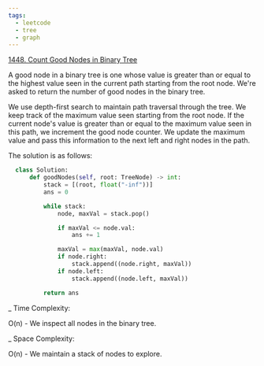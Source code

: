 ```yaml
---
tags:
  - leetcode
  - tree
  - graph
---
```


<a href="https://leetcode.com/problems/count-good-nodes-in-binary-tree/">
1448. Count Good Nodes in Binary Tree</a>

A good node in a binary tree is one whose value is greater than or equal to the
highest value seen in the current path starting from the root node. We're asked
to return the number of good nodes in the binary tree.

We use depth-first search to maintain path traversal through the tree. We keep
track of the maximum value seen starting from the root node. If the current
node's value is greater than or equal to the maximum value seen in this path, we
increment the good node counter. We update the maximum value and pass this
information to the next left and right nodes in the path.

The solution is as follows:

```python
  class Solution:
      def goodNodes(self, root: TreeNode) -> int:
          stack = [(root, float("-inf"))]
          ans = 0

          while stack:
              node, maxVal = stack.pop()

              if maxVal <= node.val:
                  ans += 1

              maxVal = max(maxVal, node.val)
              if node.right:
                  stack.append((node.right, maxVal))
              if node.left:
                  stack.append((node.left, maxVal))

          return ans
```

\_ Time Complexity:

O(n) - We inspect all nodes in the binary tree.

\_ Space Complexity:

O(n) - We maintain a stack of nodes to explore.
